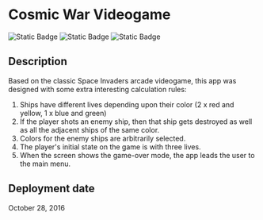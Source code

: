 # Cosmic War Videogame

![Static Badge](https://img.shields.io/badge/C%23-blue?style=plastic) ![Static Badge](https://img.shields.io/badge/.net-purple?style=plastic&logo=dotnet) ![Static Badge](https://img.shields.io/badge/unity-v5.4.1f1-black?style=plastic&logo=unity) 

## Description
Based on the classic Space Invaders arcade videogame, this app was designed with some extra interesting calculation rules:
1. Ships have different lives depending upon their color (2 x red and yellow, 1 x blue and green)
2. If the player shots an enemy ship, then that ship gets destroyed as well as all the adjacent ships of the same color.
3. Colors for the enemy ships are arbitrarily selected.
4. The player's initial state on the game is with three lives.
5. When the screen shows the game-over mode, the app leads the user to the main menu. 

## Deployment date
October 28, 2016
